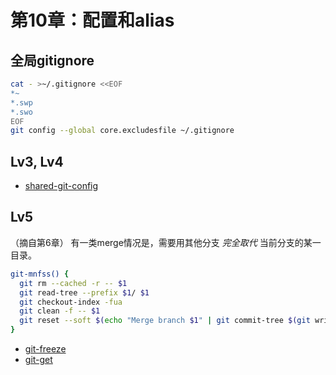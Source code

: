 # 第10章：配置和alias

## 全局gitignore

```bash
cat - >~/.gitignore <<EOF
*~
*.swp
*.swo
EOF
git config --global core.excludesfile ~/.gitignore
```

## Lv3, Lv4

* [shared-git-config](https://github.com/b1f6c1c4/shared-git-config)

## Lv5

（摘自第6章）
有一类merge情况是，需要用其他分支 *完全取代* 当前分支的某一目录。
```sh
git-mnfss() {
  git rm --cached -r -- $1
  git read-tree --prefix $1/ $1
  git checkout-index -fua
  git clean -f -- $1
  git reset --soft $(echo "Merge branch $1" | git commit-tree $(git write-tree) -p HEAD -p $1)
}
```

* [git-freeze](https://github.com/b1f6c1c4/git-freeze)
* [git-get](https://github.com/b1f6c1c4/git-get)
